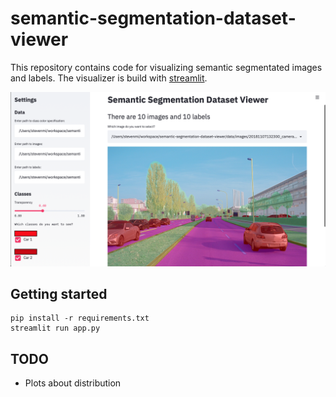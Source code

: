 # semantic-segmentation-dataset-viewer
This repository contains code for visualizing semantic segmentated images and labels. The visualizer is build with [streamlit](http://streamlit.io/).

![](./img/dashboard.png)

## Getting started
```
pip install -r requirements.txt
streamlit run app.py
```

## TODO
- Plots about distribution
